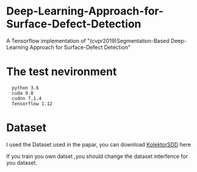 # Deep-Learning-Approach-for-Surface-Defect-Detection
  A Tensorflow implementation of "(cvpr2019)Segmentation-Based Deep-Learning Approach for Surface-Defect Detection"
# The test nevironment
      python 3.6
      cuda 9.0
      cudnn 7.1.4
      Tensorflow 1.12
# Dataset
   I used the Dataset used in the papar, you can download [KolektorSDD](https://www.baidu.com) here 
 
    
   If you train you own datset ,you should change the dataset interfence for you dataset.
